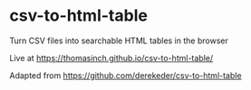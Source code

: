 # csv-to-html-table
Turn CSV files into searchable HTML tables in the browser

Live at https://thomasinch.github.io/csv-to-html-table/

Adapted from https://github.com/derekeder/csv-to-html-table
